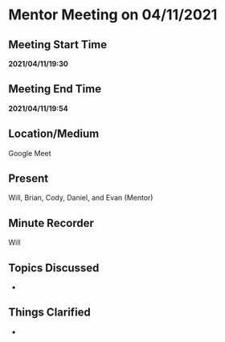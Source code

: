 # Mentor Meeting on 04/11/2021

## Meeting Start Time

**2021/04/11/19:30**

## Meeting End Time

**2021/04/11/19:54**

## Location/Medium

Google Meet

## Present

Will, Brian, Cody, Daniel, and Evan (Mentor)

## Minute Recorder

Will

## Topics Discussed

- 

## Things Clarified

-
